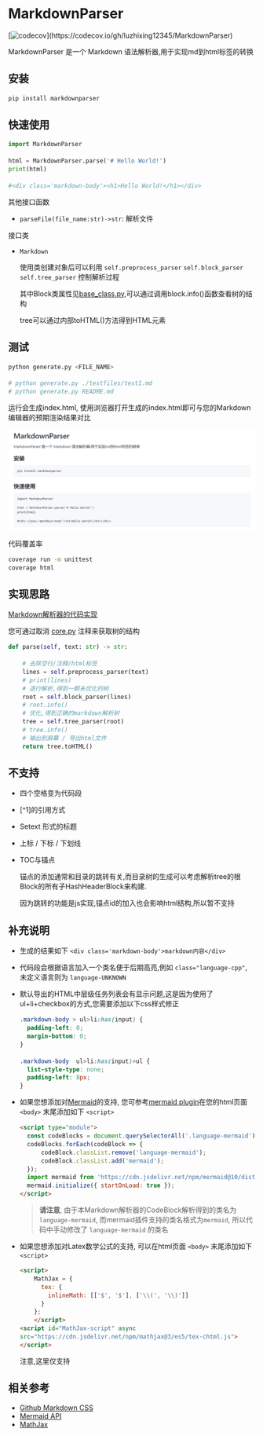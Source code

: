 # MarkdownParser

[![codecov](https://codecov.io/gh/luzhixing12345/MarkdownParser/branch/main/graph/badge.svg?)](https://codecov.io/gh/luzhixing12345/MarkdownParser)

MarkdownParser 是一个 Markdown 语法解析器,用于实现md到html标签的转换

## 安装

```bash
pip install markdownparser
```

## 快速使用

```python
import MarkdownParser

html = MarkdownParser.parse('# Hello World!')
print(html)

#<div class='markdown-body'><h1>Hello World!</h1></div>
```

其他接口函数

- `parseFile(file_name:str)->str`: 解析文件

接口类

- `Markdown`

  使用类创建对象后可以利用 `self.preprocess_parser` `self.block_parser` `self.tree_parser` 控制解析过程

  其中Block类属性见[base_class.py](MarkdownParser/base_class.py),可以通过调用block.info()函数查看树的结构

  tree可以通过内部toHTML()方法得到HTML元素

## 测试

```bash
python generate.py <FILE_NAME>

# python generate.py ./testfiles/test1.md
# python generate.py README.md
```

运行会生成index.html, 使用浏览器打开生成的index.html即可与您的Markdown编辑器的预期渲染结果对比

![20230218202400](https://raw.githubusercontent.com/learner-lu/picbed/master/20230218202400.png)

代码覆盖率

```bash
coverage run -m unittest
coverage html
```

## 实现思路

[Markdown解析器的代码实现](https://www.bilibili.com/video/BV1LA411X7X3)

您可通过取消 [core.py](./MarkdownParser/core.py) 注释来获取树的结构

```python
def parse(self, text: str) -> str:

    # 去除空行/注释/html标签
    lines = self.preprocess_parser(text)
    # print(lines)
    # 逐行解析,得到一颗未优化的树
    root = self.block_parser(lines)
    # root.info()
    # 优化,得到正确的markdown解析树
    tree = self.tree_parser(root)
    # tree.info()
    # 输出到屏幕 / 导出html文件
    return tree.toHTML()
```

## 不支持

- 四个空格变为代码段
- [^1]的引用方式
- Setext 形式的标题
- 上标 / 下标 / 下划线
- TOC与锚点

  锚点的添加通常和目录的跳转有关,而目录树的生成可以考虑解析tree的根Block的所有子HashHeaderBlock来构建.
  
  因为跳转的功能是js实现,锚点id的加入也会影响html结构,所以暂不支持

## 补充说明

- 生成的结果如下 `<div class='markdown-body'>markdown内容</div>`
- 代码段会根据语言加入一个类名便于后期高亮,例如 `class="language-cpp"`, 未定义语言则为 `language-UNKNOWN`
- 默认导出的HTML中层级任务列表会有显示问题,这是因为使用了ul+li+checkbox的方式,您需要添加以下css样式修正

  ```css
  .markdown-body > ul>li:has(input) {
    padding-left: 0;
    margin-bottom: 0;
  }

  .markdown-body  ul>li:has(input)>ul {
    list-style-type: none;
    padding-left: 8px;
  }
  ```

- 如果您想添加对[Mermaid](https://mermaid.js.org/)的支持, 您可参考[mermaid plugin](https://mermaid.js.org/intro/n00b-gettingStarted.html#_2-using-mermaid-plugins)在您的html页面 `<body>` 末尾添加如下 `<script>`

  ```html
  <script type="module">
    const codeBlocks = document.querySelectorAll('.language-mermaid');
    codeBlocks.forEach(codeBlock => {
        codeBlock.classList.remove('language-mermaid');
        codeBlock.classList.add('mermaid');
    });
    import mermaid from 'https://cdn.jsdelivr.net/npm/mermaid@10/dist/mermaid.esm.min.mjs';
    mermaid.initialize({ startOnLoad: true });
  </script>
  ```

  > **请注意**, 由于本Markdown解析器的CodeBlock解析得到的类名为 `language-mermaid`, 而mermaid插件支持的类名格式为`mermaid`, 所以代码中手动修改了 `language-mermaid` 的类名

- 如果您想添加对Latex数学公式的支持, 可以在html页面 `<body>` 末尾添加如下 `<script>`

  ```html
  <script>
      MathJax = {
        tex: {
          inlineMath: [['$', '$'], ['\\(', '\\)']]
        }
      };
      </script>
  <script id="MathJax-script" async
  src="https://cdn.jsdelivr.net/npm/mathjax@3/es5/tex-chtml.js">
  </script>
  ```

  注意,这里仅支持

## 相关参考

- [Github Markdown CSS](https://cdn.jsdelivr.net/npm/github-markdown-css@4.0.0/github-markdown.css)
- [Mermaid API](https://mermaid.js.org/intro/#mermaid-api)
- [MathJax](https://docs.mathjax.org/en/latest/web/start.html)